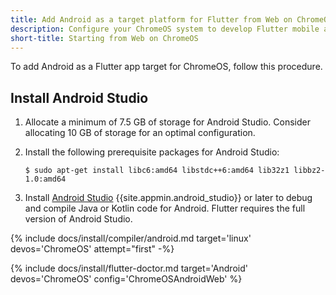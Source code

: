 ```yaml
---
title: Add Android as a target platform for Flutter from Web on ChromeOS start
description: Configure your ChromeOS system to develop Flutter mobile apps for Android.
short-title: Starting from Web on ChromeOS
---
```


To add Android as a Flutter app target for ChromeOS, follow this procedure.

## Install Android Studio

1. Allocate a minimum of 7.5 GB of storage for Android Studio.
   Consider allocating 10 GB of storage for an optimal configuration.

1. Install the following prerequisite packages for Android Studio:

    ```console
    $ sudo apt-get install libc6:amd64 libstdc++6:amd64 lib32z1 libbz2-1.0:amd64
    ```

1. Install [Android Studio][] {{site.appmin.android_studio}} or later
   to debug and compile Java or Kotlin code for Android.
   Flutter requires the full version of Android Studio.

{% include docs/install/compiler/android.md target='linux' devos='ChromeOS' attempt="first" -%}

{% include docs/install/flutter-doctor.md target='Android' devos='ChromeOS' config='ChromeOSAndroidWeb' %}

[Android Studio]: https://developer.android.com/studio/install#linux
